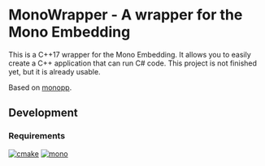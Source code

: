 # MonoWrapper - A wrapper for the Mono Embedding

This is a C++17 wrapper for the Mono Embedding. It allows you to easily create a C++ application that can run C# code.
This project is not finished yet, but it is already usable.

Based on [monopp](https://github.com/volcoma/monopp).

## Development

### Requirements

[![cmake](https://img.shields.io/badge/cmake->=_3.26.3-blue.svg)](https://cmake.org/download/)
[![mono](https://img.shields.io/badge/mono->=_6.12.0-blue.svg)](https://www.mono-project.com/download/stable/)
